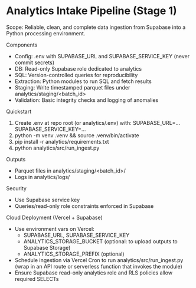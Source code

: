 # Analytics Intake Pipeline (Stage 1)

Scope: Reliable, clean, and complete data ingestion from Supabase into a Python processing environment.

Components
- Config: .env with SUPABASE_URL and SUPABASE_SERVICE_KEY (never commit secrets)
- DB: Read-only Supabase role dedicated to analytics
- SQL: Version-controlled queries for reproducibility
- Extraction: Python modules to run SQL and fetch results
- Staging: Write timestamped parquet files under analytics/staging/<batch_id>
- Validation: Basic integrity checks and logging of anomalies

Quickstart
1) Create .env at repo root (or analytics/.env) with:
   SUPABASE_URL=...
   SUPABASE_SERVICE_KEY=...
2) python -m venv .venv && source .venv/bin/activate
3) pip install -r analytics/requirements.txt
4) python analytics/src/run_ingest.py

Outputs
- Parquet files in analytics/staging/<batch_id>/
- Logs in analytics/logs/

Security
- Use Supabase service key
- Queries/read-only role constraints enforced in Supabase

Cloud Deployment (Vercel + Supabase)
- Use environment vars on Vercel:
  - SUPABASE_URL, SUPABASE_SERVICE_KEY
  - ANALYTICS_STORAGE_BUCKET (optional: to upload outputs to Supabase Storage)
  - ANALYTICS_STORAGE_PREFIX (optional)
- Schedule ingestion via Vercel Cron to run analytics/src/run_ingest.py (wrap in an API route or serverless function that invokes the module)
- Ensure Supabase read-only analytics role and RLS policies allow required SELECTs